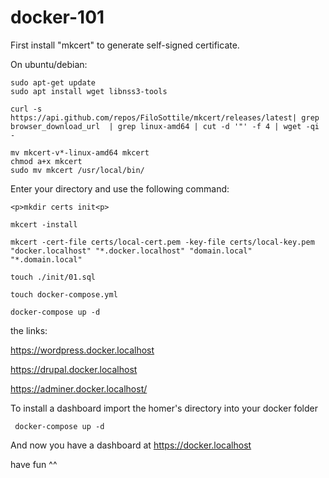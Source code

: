 # docker-101

First install "mkcert" to generate self-signed certificate.

On ubuntu/debian:
```
sudo apt-get update
sudo apt install wget libnss3-tools

curl -s https://api.github.com/repos/FiloSottile/mkcert/releases/latest| grep browser_download_url  | grep linux-amd64 | cut -d '"' -f 4 | wget -qi -

mv mkcert-v*-linux-amd64 mkcert
chmod a+x mkcert
sudo mv mkcert /usr/local/bin/
```

Enter your directory and use the following command:
```
<p>mkdir certs init<p>

mkcert -install
  
mkcert -cert-file certs/local-cert.pem -key-file certs/local-key.pem "docker.localhost" "*.docker.localhost" "domain.local" "*.domain.local"

touch ./init/01.sql

touch docker-compose.yml

docker-compose up -d 
```
the links:
  
https://wordpress.docker.localhost

https://drupal.docker.localhost

https://adminer.docker.localhost/ 

To install a dashboard import the homer's directory into your docker folder
```
 docker-compose up -d 
```  
 And now you have a dashboard at https://docker.localhost 
  
have fun ^^
